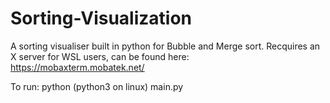 # Sorting-Visualization
A sorting visualiser built in python for Bubble and Merge sort. Recquires an X server for WSL users, can be found here: https://mobaxterm.mobatek.net/

To run: python (python3 on linux) main.py